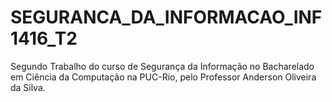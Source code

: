 # SEGURANCA_DA_INFORMACAO_INF1416_T2
Segundo Trabalho do curso de Segurança da Informação no Bacharelado em Ciência da Computação na PUC-Rio, pelo Professor Anderson Oliveira da Silva.
